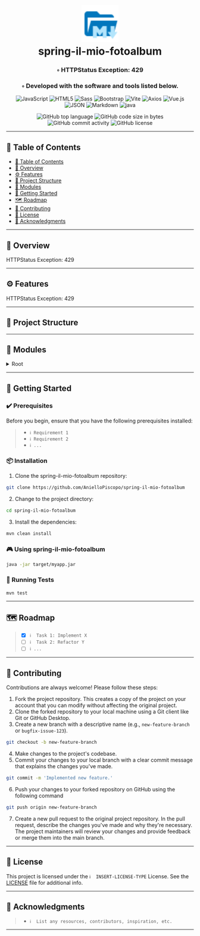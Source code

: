 <div align="center">
<h1 align="center">
<img src="https://raw.githubusercontent.com/PKief/vscode-material-icon-theme/ec559a9f6bfd399b82bb44393651661b08aaf7ba/icons/folder-markdown-open.svg" width="100" />
<br>spring-il-mio-fotoalbum
</h1>
<h3>◦ HTTPStatus Exception: 429</h3>
<h3>◦ Developed with the software and tools listed below.</h3>

<p align="center">
<img src="https://img.shields.io/badge/JavaScript-F7DF1E.svg?style&logo=JavaScript&logoColor=black" alt="JavaScript" />
<img src="https://img.shields.io/badge/HTML5-E34F26.svg?style&logo=HTML5&logoColor=white" alt="HTML5" />
<img src="https://img.shields.io/badge/Sass-CC6699.svg?style&logo=Sass&logoColor=white" alt="Sass" />
<img src="https://img.shields.io/badge/Bootstrap-7952B3.svg?style&logo=Bootstrap&logoColor=white" alt="Bootstrap" />
<img src="https://img.shields.io/badge/Vite-646CFF.svg?style&logo=Vite&logoColor=white" alt="Vite" />

<img src="https://img.shields.io/badge/Axios-5A29E4.svg?style&logo=Axios&logoColor=white" alt="Axios" />
<img src="https://img.shields.io/badge/Vue.js-4FC08D.svg?style&logo=vuedotjs&logoColor=white" alt="Vue.js" />
<img src="https://img.shields.io/badge/JSON-000000.svg?style&logo=JSON&logoColor=white" alt="JSON" />
<img src="https://img.shields.io/badge/Markdown-000000.svg?style&logo=Markdown&logoColor=white" alt="Markdown" />
<img src="https://img.shields.io/badge/java-%23ED8B00.svg?style&logo=openjdk&logoColor=white" alt="java" />
</p>
<img src="https://img.shields.io/github/languages/top/AnielloPiscopo/spring-il-mio-fotoalbum?style&color=5D6D7E" alt="GitHub top language" />
<img src="https://img.shields.io/github/languages/code-size/AnielloPiscopo/spring-il-mio-fotoalbum?style&color=5D6D7E" alt="GitHub code size in bytes" />
<img src="https://img.shields.io/github/commit-activity/m/AnielloPiscopo/spring-il-mio-fotoalbum?style&color=5D6D7E" alt="GitHub commit activity" />
<img src="https://img.shields.io/github/license/AnielloPiscopo/spring-il-mio-fotoalbum?style&color=5D6D7E" alt="GitHub license" />
</div>

---

## 📒 Table of Contents
- [📒 Table of Contents](#-table-of-contents)
- [📍 Overview](#-overview)
- [⚙️ Features](#-features)
- [📂 Project Structure](#project-structure)
- [🧩 Modules](#modules)
- [🚀 Getting Started](#-getting-started)
- [🗺 Roadmap](#-roadmap)
- [🤝 Contributing](#-contributing)
- [📄 License](#-license)
- [👏 Acknowledgments](#-acknowledgments)

---


## 📍 Overview

HTTPStatus Exception: 429

---

## ⚙️ Features

HTTPStatus Exception: 429

---


## 📂 Project Structure




---

## 🧩 Modules

<details closed><summary>Root</summary>

| File                                                                                                                                                                                                                | Summary                   |
| ---                                                                                                                                                                                                                 | ---                       |
| [mvnw](https://github.com/AnielloPiscopo/spring-il-mio-fotoalbum/blob/main/backend-il-mio-fotoalbum\mvnw)                                                                                                           | HTTPStatus Exception: 429 |
| [mvnw.cmd](https://github.com/AnielloPiscopo/spring-il-mio-fotoalbum/blob/main/backend-il-mio-fotoalbum\mvnw.cmd)                                                                                                   | HTTPStatus Exception: 429 |
| [BackendIlMioFotoalbumApplication.java](https://github.com/AnielloPiscopo/spring-il-mio-fotoalbum/blob/main/backend-il-mio-fotoalbum\src\main\java\org\java\spring\BackendIlMioFotoalbumApplication.java)           | HTTPStatus Exception: 429 |
| [ApiContactMessage.java](https://github.com/AnielloPiscopo/spring-il-mio-fotoalbum/blob/main/backend-il-mio-fotoalbum\src\main\java\org\java\spring\api\controllers\ApiContactMessage.java)                         | HTTPStatus Exception: 429 |
| [ApiPhotoController.java](https://github.com/AnielloPiscopo/spring-il-mio-fotoalbum/blob/main/backend-il-mio-fotoalbum\src\main\java\org\java\spring\api\controllers\ApiPhotoController.java)                       | HTTPStatus Exception: 429 |
| [AuthConfig.java](https://github.com/AnielloPiscopo/spring-il-mio-fotoalbum/blob/main/backend-il-mio-fotoalbum\src\main\java\org\java\spring\auth\conf\AuthConfig.java)                                             | HTTPStatus Exception: 429 |
| [Role.java](https://github.com/AnielloPiscopo/spring-il-mio-fotoalbum/blob/main/backend-il-mio-fotoalbum\src\main\java\org\java\spring\auth\pojo\Role.java)                                                         | HTTPStatus Exception: 429 |
| [User.java](https://github.com/AnielloPiscopo/spring-il-mio-fotoalbum/blob/main/backend-il-mio-fotoalbum\src\main\java\org\java\spring\auth\pojo\User.java)                                                         | HTTPStatus Exception: 429 |
| [RoleRepo.java](https://github.com/AnielloPiscopo/spring-il-mio-fotoalbum/blob/main/backend-il-mio-fotoalbum\src\main\java\org\java\spring\auth\repo\RoleRepo.java)                                                 | HTTPStatus Exception: 429 |
| [UserRepo.java](https://github.com/AnielloPiscopo/spring-il-mio-fotoalbum/blob/main/backend-il-mio-fotoalbum\src\main\java\org\java\spring\auth\repo\UserRepo.java)                                                 | HTTPStatus Exception: 429 |
| [RoleServ.java](https://github.com/AnielloPiscopo/spring-il-mio-fotoalbum/blob/main/backend-il-mio-fotoalbum\src\main\java\org\java\spring\auth\services\RoleServ.java)                                             | HTTPStatus Exception: 429 |
| [UserServ.java](https://github.com/AnielloPiscopo/spring-il-mio-fotoalbum/blob/main/backend-il-mio-fotoalbum\src\main\java\org\java\spring\auth\services\UserServ.java)                                             | HTTPStatus Exception: 429 |
| [CategoryController.java](https://github.com/AnielloPiscopo/spring-il-mio-fotoalbum/blob/main/backend-il-mio-fotoalbum\src\main\java\org\java\spring\controllers\CategoryController.java)                           | HTTPStatus Exception: 429 |
| [PhotoController.java](https://github.com/AnielloPiscopo/spring-il-mio-fotoalbum/blob/main/backend-il-mio-fotoalbum\src\main\java\org\java\spring\controllers\PhotoController.java)                                 | HTTPStatus Exception: 429 |
| [Helper.java](https://github.com/AnielloPiscopo/spring-il-mio-fotoalbum/blob/main/backend-il-mio-fotoalbum\src\main\java\org\java\spring\helper\Helper.java)                                                        | HTTPStatus Exception: 429 |
| [Category.java](https://github.com/AnielloPiscopo/spring-il-mio-fotoalbum/blob/main/backend-il-mio-fotoalbum\src\main\java\org\java\spring\pojo\Category.java)                                                      | HTTPStatus Exception: 429 |
| [ContactMessage.java](https://github.com/AnielloPiscopo/spring-il-mio-fotoalbum/blob/main/backend-il-mio-fotoalbum\src\main\java\org\java\spring\pojo\ContactMessage.java)                                          | HTTPStatus Exception: 429 |
| [Photo.java](https://github.com/AnielloPiscopo/spring-il-mio-fotoalbum/blob/main/backend-il-mio-fotoalbum\src\main\java\org\java\spring\pojo\Photo.java)                                                            | HTTPStatus Exception: 429 |
| [CategoryRepo.java](https://github.com/AnielloPiscopo/spring-il-mio-fotoalbum/blob/main/backend-il-mio-fotoalbum\src\main\java\org\java\spring\repo\CategoryRepo.java)                                              | HTTPStatus Exception: 429 |
| [ContactMessageRepo.java](https://github.com/AnielloPiscopo/spring-il-mio-fotoalbum/blob/main/backend-il-mio-fotoalbum\src\main\java\org\java\spring\repo\ContactMessageRepo.java)                                  | HTTPStatus Exception: 429 |
| [PhotoRepo.java](https://github.com/AnielloPiscopo/spring-il-mio-fotoalbum/blob/main/backend-il-mio-fotoalbum\src\main\java\org\java\spring\repo\PhotoRepo.java)                                                    | HTTPStatus Exception: 429 |
| [CategoryServ.java](https://github.com/AnielloPiscopo/spring-il-mio-fotoalbum/blob/main/backend-il-mio-fotoalbum\src\main\java\org\java\spring\services\CategoryServ.java)                                          | HTTPStatus Exception: 429 |
| [ContactMessageServ.java](https://github.com/AnielloPiscopo/spring-il-mio-fotoalbum/blob/main/backend-il-mio-fotoalbum\src\main\java\org\java\spring\services\ContactMessageServ.java)                              | HTTPStatus Exception: 429 |
| [PhotoServ.java](https://github.com/AnielloPiscopo/spring-il-mio-fotoalbum/blob/main/backend-il-mio-fotoalbum\src\main\java\org\java\spring\services\PhotoServ.java)                                                | HTTPStatus Exception: 429 |
| [header.html](https://github.com/AnielloPiscopo/spring-il-mio-fotoalbum/blob/main/backend-il-mio-fotoalbum\src\main\resources\templates\frag\header.html)                                                           | HTTPStatus Exception: 429 |
| [main-layout.html](https://github.com/AnielloPiscopo/spring-il-mio-fotoalbum/blob/main/backend-il-mio-fotoalbum\src\main\resources\templates\frag\main-layout.html)                                                 | HTTPStatus Exception: 429 |
| [index.html](https://github.com/AnielloPiscopo/spring-il-mio-fotoalbum/blob/main/backend-il-mio-fotoalbum\src\main\resources\templates\view\admin\category\index.html)                                              | HTTPStatus Exception: 429 |
| [trash.html](https://github.com/AnielloPiscopo/spring-il-mio-fotoalbum/blob/main/backend-il-mio-fotoalbum\src\main\resources\templates\view\admin\category\trash.html)                                              | HTTPStatus Exception: 429 |
| [table-layout.html](https://github.com/AnielloPiscopo/spring-il-mio-fotoalbum/blob/main/backend-il-mio-fotoalbum\src\main\resources\templates\view\admin\category\frag\table-layout.html)                           | HTTPStatus Exception: 429 |
| [create.html](https://github.com/AnielloPiscopo/spring-il-mio-fotoalbum/blob/main/backend-il-mio-fotoalbum\src\main\resources\templates\view\admin\photo\create.html)                                               | HTTPStatus Exception: 429 |
| [edit.html](https://github.com/AnielloPiscopo/spring-il-mio-fotoalbum/blob/main/backend-il-mio-fotoalbum\src\main\resources\templates\view\admin\photo\edit.html)                                                   | HTTPStatus Exception: 429 |
| [index.html](https://github.com/AnielloPiscopo/spring-il-mio-fotoalbum/blob/main/backend-il-mio-fotoalbum\src\main\resources\templates\view\admin\photo\index.html)                                                 | HTTPStatus Exception: 429 |
| [show.html](https://github.com/AnielloPiscopo/spring-il-mio-fotoalbum/blob/main/backend-il-mio-fotoalbum\src\main\resources\templates\view\admin\photo\show.html)                                                   | HTTPStatus Exception: 429 |
| [trash.html](https://github.com/AnielloPiscopo/spring-il-mio-fotoalbum/blob/main/backend-il-mio-fotoalbum\src\main\resources\templates\view\admin\photo\trash.html)                                                 | HTTPStatus Exception: 429 |
| [form.html](https://github.com/AnielloPiscopo/spring-il-mio-fotoalbum/blob/main/backend-il-mio-fotoalbum\src\main\resources\templates\view\admin\photo\frag\form.html)                                              | HTTPStatus Exception: 429 |
| [table-layout.html](https://github.com/AnielloPiscopo/spring-il-mio-fotoalbum/blob/main/backend-il-mio-fotoalbum\src\main\resources\templates\view\admin\photo\frag\table-layout.html)                              | HTTPStatus Exception: 429 |
| [BackendIlMioFotoalbumApplicationTests.java](https://github.com/AnielloPiscopo/spring-il-mio-fotoalbum/blob/main/backend-il-mio-fotoalbum\src\test\java\org\java\spring\BackendIlMioFotoalbumApplicationTests.java) | HTTPStatus Exception: 429 |
| [index.html](https://github.com/AnielloPiscopo/spring-il-mio-fotoalbum/blob/main/frontend-il-mio-fotoalbum\index.html)                                                                                              | HTTPStatus Exception: 429 |
| [vite.config.js](https://github.com/AnielloPiscopo/spring-il-mio-fotoalbum/blob/main/frontend-il-mio-fotoalbum\vite.config.js)                                                                                      | HTTPStatus Exception: 429 |
| [App.vue](https://github.com/AnielloPiscopo/spring-il-mio-fotoalbum/blob/main/frontend-il-mio-fotoalbum\src\App.vue)                                                                                                | HTTPStatus Exception: 429 |
| [main.js](https://github.com/AnielloPiscopo/spring-il-mio-fotoalbum/blob/main/frontend-il-mio-fotoalbum\src\main.js)                                                                                                | HTTPStatus Exception: 429 |
| [store.js](https://github.com/AnielloPiscopo/spring-il-mio-fotoalbum/blob/main/frontend-il-mio-fotoalbum\src\store.js)                                                                                              | HTTPStatus Exception: 429 |
| [AppHeader.vue](https://github.com/AnielloPiscopo/spring-il-mio-fotoalbum/blob/main/frontend-il-mio-fotoalbum\src\components\AppHeader.vue)                                                                         | HTTPStatus Exception: 429 |
| [AppMain.vue](https://github.com/AnielloPiscopo/spring-il-mio-fotoalbum/blob/main/frontend-il-mio-fotoalbum\src\components\AppMain.vue)                                                                             | HTTPStatus Exception: 429 |
| [LogoContainer.vue](https://github.com/AnielloPiscopo/spring-il-mio-fotoalbum/blob/main/frontend-il-mio-fotoalbum\src\components\LogoContainer.vue)                                                                 | HTTPStatus Exception: 429 |
| [NavBar.vue](https://github.com/AnielloPiscopo/spring-il-mio-fotoalbum/blob/main/frontend-il-mio-fotoalbum\src\components\header\NavBar.vue)                                                                        | HTTPStatus Exception: 429 |
| [ContactSection.vue](https://github.com/AnielloPiscopo/spring-il-mio-fotoalbum/blob/main/frontend-il-mio-fotoalbum\src\components\main\ContactSection.vue)                                                          | HTTPStatus Exception: 429 |
| [PhotosSection.vue](https://github.com/AnielloPiscopo/spring-il-mio-fotoalbum/blob/main/frontend-il-mio-fotoalbum\src\components\main\PhotosSection.vue)                                                            | HTTPStatus Exception: 429 |
| [ContactForm.vue](https://github.com/AnielloPiscopo/spring-il-mio-fotoalbum/blob/main/frontend-il-mio-fotoalbum\src\components\main\contact\ContactForm.vue)                                                        | HTTPStatus Exception: 429 |
| [BtnContainer.vue](https://github.com/AnielloPiscopo/spring-il-mio-fotoalbum/blob/main/frontend-il-mio-fotoalbum\src\components\main\photos\BtnContainer.vue)                                                       | HTTPStatus Exception: 429 |
| [PhotosList.vue](https://github.com/AnielloPiscopo/spring-il-mio-fotoalbum/blob/main/frontend-il-mio-fotoalbum\src\components\main\photos\PhotosList.vue)                                                           | HTTPStatus Exception: 429 |
| [SinglePhoto.vue](https://github.com/AnielloPiscopo/spring-il-mio-fotoalbum/blob/main/frontend-il-mio-fotoalbum\src\components\main\photos\SinglePhoto.vue)                                                         | HTTPStatus Exception: 429 |

</details>

---

## 🚀 Getting Started

### ✔️ Prerequisites

Before you begin, ensure that you have the following prerequisites installed:
> - `ℹ️ Requirement 1`
> - `ℹ️ Requirement 2`
> - `ℹ️ ...`

### 📦 Installation

1. Clone the spring-il-mio-fotoalbum repository:
```sh
git clone https://github.com/AnielloPiscopo/spring-il-mio-fotoalbum
```

2. Change to the project directory:
```sh
cd spring-il-mio-fotoalbum
```

3. Install the dependencies:
```sh
mvn clean install
```

### 🎮 Using spring-il-mio-fotoalbum

```sh
java -jar target/myapp.jar
```

### 🧪 Running Tests
```sh
mvn test
```

---


## 🗺 Roadmap

> - [X] `ℹ️  Task 1: Implement X`
> - [ ] `ℹ️  Task 2: Refactor Y`
> - [ ] `ℹ️ ...`


---

## 🤝 Contributing

Contributions are always welcome! Please follow these steps:
1. Fork the project repository. This creates a copy of the project on your account that you can modify without affecting the original project.
2. Clone the forked repository to your local machine using a Git client like Git or GitHub Desktop.
3. Create a new branch with a descriptive name (e.g., `new-feature-branch` or `bugfix-issue-123`).
```sh
git checkout -b new-feature-branch
```
4. Make changes to the project's codebase.
5. Commit your changes to your local branch with a clear commit message that explains the changes you've made.
```sh
git commit -m 'Implemented new feature.'
```
6. Push your changes to your forked repository on GitHub using the following command
```sh
git push origin new-feature-branch
```
7. Create a new pull request to the original project repository. In the pull request, describe the changes you've made and why they're necessary.
The project maintainers will review your changes and provide feedback or merge them into the main branch.

---

## 📄 License

This project is licensed under the `ℹ️  INSERT-LICENSE-TYPE` License. See the [LICENSE](https://docs.github.com/en/communities/setting-up-your-project-for-healthy-contributions/adding-a-license-to-a-repository) file for additional info.

---

## 👏 Acknowledgments

> - `ℹ️  List any resources, contributors, inspiration, etc.`

---
